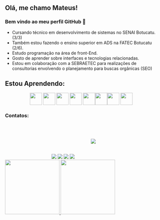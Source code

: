 ## Olá, me chamo Mateus! 
### Bem vindo ao meu perfil GitHub 👋

- Cursando técnico em desenvolvimento de sistemas no SENAI Botucatu. (3/3)
- Também estou fazendo o ensino superior em ADS na FATEC Botucatu (2/6).
- Estudo programação na área de front-End.
- Gosto de aprender sobre interfaces e tecnologias relacionadas. 
- Estou em colaboração com a SEBRAETEC para realizações de consultorias envolvendo o planejamento para buscas orgânicas (SEO)
         
## Estou Aprendendo:
<div  align="center">
<img  src="https://cdn.jsdelivr.net/gh/devicons/devicon/icons/html5/html5-original.svg" width="40" height="40"/> <img src="https://cdn.jsdelivr.net/gh/devicons/devicon/icons/css3/css3-original.svg" width="40" height="40"/> <img src="https://cdn.jsdelivr.net/gh/devicons/devicon/icons/bootstrap/bootstrap-original.svg" width="40" height="40"/> <img src="https://cdn.jsdelivr.net/gh/devicons/devicon/icons/figma/figma-original.svg" width="40" height="40"/> <img src="https://cdn.jsdelivr.net/gh/devicons/devicon/icons/git/git-original.svg" width="40" height="40"/><img src="https://cdn.jsdelivr.net/gh/devicons/devicon/icons/javascript/javascript-original.svg" width="40" height="40"/><img src="https://cdn.jsdelivr.net/gh/devicons/devicon/icons/jquery/jquery-original.svg" width="40" height="40"/> <img  src="https://cdn.jsdelivr.net/gh/devicons/devicon/icons/mysql/mysql-original-wordmark.svg" width="40"/>
</div>          
          
### Contatos:

<div align="center">
<a href="https://www.instagram.com/mateus_kmeliansky/" target="_blank"><img src="https://img.shields.io/badge/-Instagram-000000?style=for-the-badge&logo=instagram&logoColor=white" target="_blank"></a>
<a href = "mailto:contato@seu-usuário-aqui"><img src="https://img.shields.io/badge/Gmail-000000?style=for-the-badge&logo=gmail&logoColor=white" target="_blank"></a>
<a href="https://www.linkedin.com/in/mateus-vinicius-596460213/" target="_blank"><img src="https://img.shields.io/badge/-LinkedIn-000000?style=for-the-badge&logo=linkedin&logoColor=white" target="_blank"></a>
<a href="https://contate.me/mateus-kmeliansky" target="_blank"><img src="https://img.shields.io/badge/WhatsApp-000000?style=for-the-badge&logo=whatsapp&logoColor=white" target="_blank"></a>
<a href="https://www.tiktok.com/@mateuskmeliansky?lang=pt-BR" target="_blank"><img src="https://img.shields.io/badge/TikTok-000000?style=for-the-badge&logo=tiktok&logoColor=white" target="_blank" style="margin:50px;"></a>
</div>

<div>
<a href="https://github.com/kmeliansky">
<img height="180em" src="https://github-readme-stats.vercel.app/api/top-langs/?username=kmeliansky&layout=compact&langs_count=7&theme=dracula"/>
<img height="180em" src="https://github-readme-stats.vercel.app/api?username=kmeliansky&show_icons=true&theme=dracula&include_all_commits=true&count_private=true"/>
</div>
  
